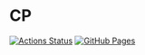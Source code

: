 # CP

[![Actions Status](https://github.com/dnx04/CP/workflows/verify/badge.svg)](https://github.com/dnx04/CP/actions)
[![GitHub Pages](https://img.shields.io/static/v1?label=GitHub+Pages&message=+&color=brightgreen&logo=github)](https://dnx04.github.io/CP/)
